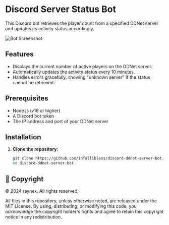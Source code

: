# Discord Server Status Bot

This Discord bot retrieves the player count from a specified DDNet server and updates its activity status accordingly.

![Bot Screenshot](https://cdn.discordapp.com/attachments/1300812751484223521/1300824581942284349/image.png?ex=67223ecc&is=6720ed4c&hm=a1611a545bab79f828d04f2120c8544e3ee2aa43d318a1c9560f365e0ea10ec9&)

## Features

- Displays the current number of active players on the DDNet server.
- Automatically updates the activity status every 10 minutes.
- Handles errors gracefully, showing "unknown server" if the status cannot be retrieved.

## Prerequisites

- Node.js (v16 or higher)
- A Discord bot token
- The IP address and port of your DDNet server

## Installation

1. **Clone the repository:**
   ```bash
   git clone https://github.com/infallibless/discord-ddnet-server-bot.git
   cd discord-ddnet-server-bot

## 📜 Copyright

© 2024 raynex. All rights reserved.

All files in this repository, unless otherwise noted, are released under the MIT License. By using, distributing, or modifying this code, you acknowledge the copyright holder's rights and agree to retain this copyright notice in any redistribution.

